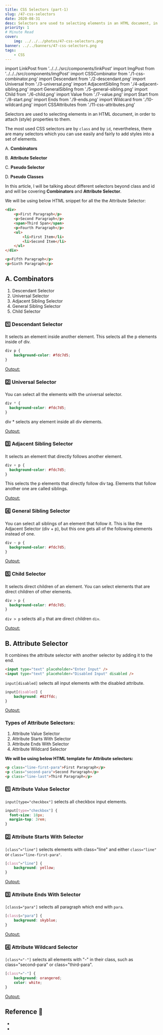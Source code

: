 ```yaml
---
title: CSS Selectors (part-1)
slug: /47-css-selectors
date: 2020-08-31
desc: Selectors are used to selecting elements in an HTML document, in order to attach (style) properties to them.
priority: 1
# Minute Read
cover:
    img: ../../../photos/47-css-selectors.png
banner: ../../banners/47-css-selectors.png
tags:
    - CSS
---
```


import LinkPost from '../../../src/components/linkPost'
import ImgPost from '../../../src/components/imgPost'
import CSSCombinator from './1-css-combinator.png'
import Descendant from './2-descendant.png'
import Universal from './3-universal.png'
import AdjacentSibling from './4-adjacent-sibling.png'
import GeneralSibling from './5-general-sibling.png'
import Child from './6-child.png'
import Value from './7-value.png'
import Start from './8-start.png'
import Ends from './9-ends.png'
import Wildcard from './10-wildcard.png'
import CSSAttributes from './11-css-attributes.png'

<p><span class='first-letter'>S</span>electors are used to selecting elements in an HTML document, in order to attach (style) properties to them.</p>

The most used CSS selectors are by `class` and by `id`, nevertheless, there are many selectors which you can use easily and fairly to add styles into a set of elements.

A. **Combinators**

B. **Attribute Selector**

C. **Pseudo Selector**

D. **Pseudo Classes**

In this article, I will be talking about different selectors beyond class and id and will be covering **Combinators** and **Attribute Selector**. 

We will be using below HTML snippet for all the the Attribute Selector:

```html
<div>
    <p>First Paragraph</p>
    <p>Second Paragraph</p>
    <span>Third Span</span>
    <p>Fourth Paragraph</p>
    <ul>
        <li>First Item</li>
        <li>Second Item</li>
    </ul>
</div>

<p>Fifth Paragraph</p>
<p>Sixth Paragraph</p>
```

## A.  Combinators 

<ImgPost src={CSSCombinator} alt='CSS Combinators' width={100} />

1. Descendant Selector
2. Universal Selector
3. Adjacent Sibling Selector
4. General Sibling Selector
5. Child Selector

### 1️⃣ Descendant Selector

It selects an element inside another element. This selects all the p elements inside of div.

```css
div p {
	background-color: #fdc7d5;
}
```
<u>Output:</u>

<ImgPost src={Descendant} alt='CSS Descendant Selector' width={20} margin='1rem 2rem' />

### 2️⃣ Universal Selector

You can select all the elements with the universal selector.

```css
div * {
  background-color: #fdc7d5;
}
```

div * selects any element inside all div elements.

<u>Output:</u>

<ImgPost src={Universal} alt='CSS Universal Selector' width={20} margin='1rem 2rem' />

### 3️⃣ Adjacent Sibling Selector

It selects an element that directly follows another element.

```css
div + p {
  background-color: #fdc7d5;
}
```

This selects the p elements that directly follow div tag. Elements that follow another one are called siblings.

<u>Output:</u>

<ImgPost src={AdjacentSibling} alt='CSS Adjacent Selector' width={20} margin='1rem 2rem' />

### 4️⃣ General Sibling Selector

You can select all siblings of an element that follow it. This is like the Adjacent Selector (div + p), but this one gets all of the following elements instead of one.

```css
div ~ p {
  background-color: #fdc7d5;
}
```

<u>Output:</u>

<ImgPost src={GeneralSibling} alt='CSS General Selector' width={20} margin='1rem 2rem' />

### 5️⃣ Child Selector

It selects direct children of an element. You can select elements that are direct children of other elements.

```css
div > p {
  background-color: #fdc7d5;
}
```

`div > p` selects all `p` that are direct children `div`.

<u>Output:</u>

<ImgPost src={Child} alt='CSS Child Selector' width={20} margin='1rem 2rem' />

## B.  Attribute Selector

<ImgPost src={CSSAttributes} alt='CSS Child Attributes Selector' width={100} />

It combines the attribute selector with another selector by adding it to the end.

```html
<input type="text" placeholder="Enter Input" />
<input type="text" placeholder="Disabled Input" disabled />
```

`input[disabled]` selects all input elements with the disabled attribute.

```css
input[disabled] {
	background: #82ffdc;
}
```

<u>Output:</u>
<ImgPost src={Value} alt='CSS Value Attribute Selector' width={30} margin='1rem 0' />

### Types of Attribute Selectors:

1. Attribute Value Selector
2. Attribute Starts With Selector
3. Attribute Ends With Selector
4. Attribute Wildcard Selector


**We will be using below HTML template for Attribute selectors:**

```html
<p class="line-first-para">First Paragraph</p>
<p class="second-para">Second Paragraph</p>
<p class="line-last">Third Paragraph</p>
```

### 1️⃣ Attribute Value Selector

`input[type="checkbox"]` selects all checkbox input elements.

```css
input[type="checkbox"] {
  font-size: 18px;
  margin-top: 3rem;
}
```

### 2️⃣ Attribute Starts With Selector
`[class^="line"]` selects elements with class="line" and either `class="line"` or `class="line-first-para"`.

```css
[class^="line"] {
    background: yellow;
}
```

<u>Output:</u>
<ImgPost src={Start} alt='CSS Start Attribute Selector' width={20} margin='1rem 0' />


### 3️⃣ Attribute Ends With Selector

`[class$="para"]` selects all paragraph which end with `para`.

```css
[class$="para"] {
    background: skyblue;
}
```

<u>Output:</u>
<ImgPost src={Ends} alt='CSS Ends Attribute Selector' width={20} margin='1rem 0' />

### 4️⃣ Attribute Wildcard Selector

`[class*="-"]` selects all elements with "-" in their class, such as class="second-para" or class="third-para".

```css
[class*="-"] {
    background: orangered;
    color: white;
}
```

<u>Output:</u>
<ImgPost src={Wildcard} alt='CSS Wildcard Attribute Selector' width={20} margin='1rem 0' />


## Reference 🧐

- <LinkPost href='https://developer.mozilla.org/en-US/docs/Learn/CSS/Building_blocks/Selectors/Combinators' name='Combinators MDN' />
- <LinkPost href='https://developer.mozilla.org/en-US/docs/Web/CSS/Attribute_selectors' name='Attribute Selectors MDN' />

